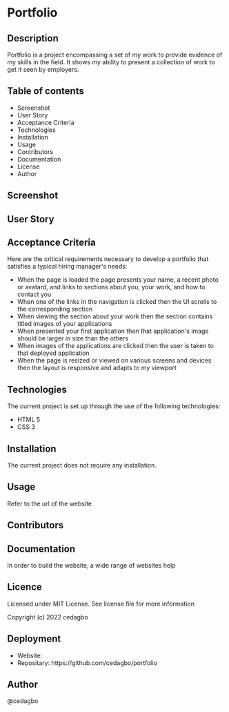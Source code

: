 # Portfolio

## Description

Portfolio is a project encompassing a set of my work to provide evidence of my skills in the field. It shows my ability to present a collection of work to get it seen by employers.

## Table of contents
<ul>
    <li>Screenshot</li>
    <li>User Story</li>
    <li>Acceptance Criteria</li>
    <li>Technologies</li>
    <li>Installation</li>
    <li>Usage</li>
    <li>Contributors</li>
    <li>Documentation</li>
    <li>License</li>
    <li>Author</li>

</ul>

## Screenshot

## User Story

## Acceptance Criteria

Here are the critical requirements necessary to develop a portfolio that satisfies a typical hiring manager's needs:
<ul>
    <li>
    When the page is loaded the page presents your name, a recent photo or avatard, and links to sections about you, your work, and how to contact you
    </li>
    <li>
    When one of the links in the navigation is clicked then the UI scrolls to the corresponding section
    </li>
    <li>
    When viewing the section about your work then the section contains titled images of your applications
    </li>
    <li>
    When presented your first application then that application's image should be larger in size than the others
    </li>
    <li>
    When images of the applications are clicked then the user is taken to that deployed application
    </li>
    <li>
    When the page is resized or viewed on various screens and devices then the layout is responsive and adapts to my viewport
    </li>
</ul> 

## Technologies
The current project is set up through the use of the following technologies:
<ul>
    <li>HTML 5</li>
    <li>CSS 3</li>
</ul>

## Installation
The current project does not require any installation. 

## Usage
Refer to the url of the website

## Contributors


## Documentation
In order to build the website, a wide range of websites help 

## Licence
Licensed under MIT License. See license file for more information

Copyright (c) 2022 cedagbo

## Deployment
<ul>
    <li>Website:</li>
    <li>Repositary: https://github.com/cedagbo/portfolio </li> 
</ul>

## Author
@cedagbo

